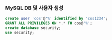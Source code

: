 ### MySQL DB 및 사용자 생성

```sql
create user 'cos'@'%' identified by 'cos1234';
GRANT ALL PRIVILEGES ON *.* TO cos@'%';
create database security;
use security;

```

